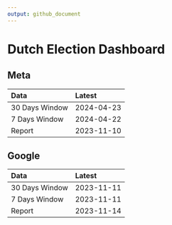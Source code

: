 ```yaml
---
output: github_document
---
```


# Dutch Election Dashboard



## Meta


|Data           |Latest     |
|:--------------|:----------|
|30 Days Window |2024-04-23 |
|7 Days Window  |2024-04-22 |
|Report         |2023-11-10 |

## Google


|Data           |Latest     |
|:--------------|:----------|
|30 Days Window |2023-11-11 |
|7 Days Window  |2023-11-11 |
|Report         |2023-11-14 |
